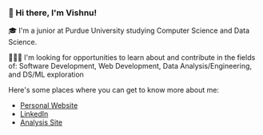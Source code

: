 ### 👋 Hi there, I'm Vishnu!

🎓 I'm a junior at Purdue University studying Computer Science and Data Science.

🧑🏾‍💻 I'm looking for opportunities to learn about and contribute in the fields of:
Software Development, Web Development, Data Analysis/Engineering, and DS/ML exploration

Here's some places where you can get to know more about me:
- [Personal Website](https://vibindi.github.io/)
- [LinkedIn](https://www.linkedin.com/in/vishnubindiganavile/)
- [Analysis Site](https://vibindi.github.io/analysis-site/index.html)
